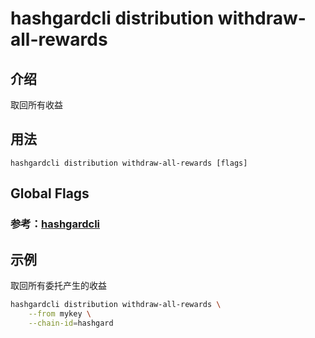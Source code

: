 # hashgardcli distribution withdraw-all-rewards

## 介绍

取回所有收益

## 用法

```
hashgardcli distribution withdraw-all-rewards [flags]
```
## Global Flags

 ### 参考：[hashgardcli](../README.md)

## 示例

取回所有委托产生的收益
```bash
hashgardcli distribution withdraw-all-rewards \
    --from mykey \
    --chain-id=hashgard
```

